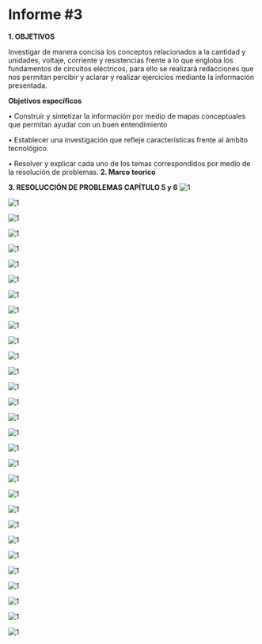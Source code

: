# Informe #3

**1. OBJETIVOS**

Investigar de manera concisa los conceptos relacionados a la cantidad y unidades, voltaje, corriente y resistencias frente a lo que engloba los fundamentos de circuitos eléctricos, para ello se realizará redacciones que nos permitan percibir y aclarar y realizar ejercicios mediante la información presentada.

**Objetivos específicos**

• Construir y sintetizar la información por medio de mapas conceptuales que permitan ayudar con un buen entendimiento

• Establecer una investigación que refleje características frente al ámbito tecnológico.

• Resolver y explicar cada uno de los temas correspondidos por medio de la resolución de problemas.
**2. Marco teorico**

**3. RESOLUCCIÓN DE PROBLEMAS**
**CAPÍTULO 5 y 6**
![1](https://github.com/Gomez-Erick/Fundamentos-de-circuirtos/blob/47bf5c2939c9fa9284270ae71c19f6e69382fbda/im%C3%A1genes%20tarea3/1r.PNG)

![1](https://github.com/Gomez-Erick/Fundamentos-de-circuirtos/blob/47bf5c2939c9fa9284270ae71c19f6e69382fbda/im%C3%A1genes%20tarea3/2r.PNG)

![1](https://github.com/Gomez-Erick/Fundamentos-de-circuirtos/blob/47bf5c2939c9fa9284270ae71c19f6e69382fbda/im%C3%A1genes%20tarea3/r3.PNG)

![1](https://github.com/Gomez-Erick/Fundamentos-de-circuirtos/blob/47bf5c2939c9fa9284270ae71c19f6e69382fbda/im%C3%A1genes%20tarea3/r4.PNG)

![1](https://github.com/Gomez-Erick/Fundamentos-de-circuirtos/blob/47bf5c2939c9fa9284270ae71c19f6e69382fbda/im%C3%A1genes%20tarea3/r5.PNG)

![1](https://github.com/Gomez-Erick/Fundamentos-de-circuirtos/blob/47bf5c2939c9fa9284270ae71c19f6e69382fbda/im%C3%A1genes%20tarea3/r6.PNG)

![1](https://github.com/Gomez-Erick/Fundamentos-de-circuirtos/blob/47bf5c2939c9fa9284270ae71c19f6e69382fbda/im%C3%A1genes%20tarea3/r7.PNG)

![1](https://github.com/Gomez-Erick/Fundamentos-de-circuirtos/blob/47bf5c2939c9fa9284270ae71c19f6e69382fbda/im%C3%A1genes%20tarea3/r8.PNG)

![1](https://github.com/Gomez-Erick/Fundamentos-de-circuirtos/blob/47bf5c2939c9fa9284270ae71c19f6e69382fbda/im%C3%A1genes%20tarea3/r9.PNG)

![1](https://github.com/Gomez-Erick/Fundamentos-de-circuirtos/blob/47bf5c2939c9fa9284270ae71c19f6e69382fbda/im%C3%A1genes%20tarea3/r10.PNG)

![1](https://github.com/Gomez-Erick/Fundamentos-de-circuirtos/blob/47bf5c2939c9fa9284270ae71c19f6e69382fbda/im%C3%A1genes%20tarea3/r11.PNG)

![1](https://github.com/Gomez-Erick/Fundamentos-de-circuirtos/blob/47bf5c2939c9fa9284270ae71c19f6e69382fbda/im%C3%A1genes%20tarea3/r12.PNG)

![1](https://github.com/Gomez-Erick/Fundamentos-de-circuirtos/blob/47bf5c2939c9fa9284270ae71c19f6e69382fbda/im%C3%A1genes%20tarea3/r13.PNG)

![1](https://github.com/Gomez-Erick/Fundamentos-de-circuirtos/blob/47bf5c2939c9fa9284270ae71c19f6e69382fbda/im%C3%A1genes%20tarea3/r14.PNG)

![1](https://github.com/Gomez-Erick/Fundamentos-de-circuirtos/blob/47bf5c2939c9fa9284270ae71c19f6e69382fbda/im%C3%A1genes%20tarea3/r15.PNG)

![1](https://github.com/Gomez-Erick/Fundamentos-de-circuirtos/blob/47bf5c2939c9fa9284270ae71c19f6e69382fbda/im%C3%A1genes%20tarea3/r16.PNG)

![1](https://github.com/Gomez-Erick/Fundamentos-de-circuirtos/blob/47bf5c2939c9fa9284270ae71c19f6e69382fbda/im%C3%A1genes%20tarea3/r17.PNG)

![1](https://github.com/Gomez-Erick/Fundamentos-de-circuirtos/blob/47bf5c2939c9fa9284270ae71c19f6e69382fbda/im%C3%A1genes%20tarea3/r18.PNG)

![1](https://github.com/Gomez-Erick/Fundamentos-de-circuirtos/blob/47bf5c2939c9fa9284270ae71c19f6e69382fbda/im%C3%A1genes%20tarea3/r19.PNG)

![1](https://github.com/Gomez-Erick/Fundamentos-de-circuirtos/blob/47bf5c2939c9fa9284270ae71c19f6e69382fbda/im%C3%A1genes%20tarea3/r20.PNG)

![1](https://github.com/Gomez-Erick/Fundamentos-de-circuirtos/blob/47bf5c2939c9fa9284270ae71c19f6e69382fbda/im%C3%A1genes%20tarea3/r21.PNG)

![1](https://github.com/Gomez-Erick/Fundamentos-de-circuirtos/blob/47bf5c2939c9fa9284270ae71c19f6e69382fbda/im%C3%A1genes%20tarea3/r22.PNG)

![1](https://github.com/Gomez-Erick/Fundamentos-de-circuirtos/blob/47bf5c2939c9fa9284270ae71c19f6e69382fbda/im%C3%A1genes%20tarea3/r23.PNG)

![1](https://github.com/Gomez-Erick/Fundamentos-de-circuirtos/blob/47bf5c2939c9fa9284270ae71c19f6e69382fbda/im%C3%A1genes%20tarea3/r24.PNG)

![1](https://github.com/Gomez-Erick/Fundamentos-de-circuirtos/blob/47bf5c2939c9fa9284270ae71c19f6e69382fbda/im%C3%A1genes%20tarea3/r25.PNG)

![1](https://github.com/Gomez-Erick/Fundamentos-de-circuirtos/blob/47bf5c2939c9fa9284270ae71c19f6e69382fbda/im%C3%A1genes%20tarea3/r26.PNG)

![1](https://github.com/Gomez-Erick/Fundamentos-de-circuirtos/blob/47bf5c2939c9fa9284270ae71c19f6e69382fbda/im%C3%A1genes%20tarea3/r27.PNG)

![1](https://github.com/Gomez-Erick/Fundamentos-de-circuirtos/blob/47bf5c2939c9fa9284270ae71c19f6e69382fbda/im%C3%A1genes%20tarea3/r28.PNG)

![1](https://github.com/Gomez-Erick/Fundamentos-de-circuirtos/blob/47bf5c2939c9fa9284270ae71c19f6e69382fbda/im%C3%A1genes%20tarea3/r29.PNG)

![1](https://github.com/Gomez-Erick/Fundamentos-de-circuirtos/blob/47bf5c2939c9fa9284270ae71c19f6e69382fbda/im%C3%A1genes%20tarea3/r30.PNG)
